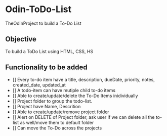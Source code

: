 # Odin-ToDo-List
TheOdinProject to build a To-Do List

## Objective
To build a ToDo List using HTML, CSS, HS

## Functionality to be added
- [] Every to-do item have a title, description, dueDate, priority, notes, created_date, updated_at
- [] A todo-item can have mutiple child to-do items
- [] Able to create/update/delete the To-Do Items inidividually
- [] Project folder to group the todo-list.
- [] Project have Name, Descrition
- [] Able to create/update/remove project folder
- [] Alert on DELETE of Project folder, ask user if we can delete all the to-list as well/move them to default folder
- [] Can move the To-Do across the projects